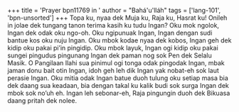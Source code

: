 +++
title = 'Prayer bpn11769 in '
author = "Bahá'u'lláh"
tags = ['lang-101', 'bpn-unsorted']
+++
Topa ku, nyaa dek Muja ku, Raja ku, Hasrat ku! Onileh in jolae dek tungang tanon terima kasih ku tudu Ingan? Oku mok ngolok, Ingan dek odak oku ngo-oh. Oku ngipunuak Ingan, Ingan dengan sudi bantue kos oku nuju Ingan. Oku mbok kodae nyaa dek kobos, Ingan geh dek kidip oku pakai pi’in pingidip. Oku mbok layuk, Ingan ogi kidip oku pakai sungei pingudus pingunang Ingan dek paman nog sok Pen dek Selalu Masik.
O Pangilaan Ilahi sua pinimul ogi tonga odak pingodak Ingan, mbak jaman donu bait otin Ingan, idoh geh leh dik Ingan yak nobat-eh sok laut perasie Ingan. Oku mitia odak Ingan batue duoh tulung oku setiap masa bia dek daang sua keadaan, bia dengan takal ku kalik budi sok surga Ingan dek mbok sok no’uh eh. Ingan leh sebonar-eh, Raja pingungin duoh dek Bikuasa daang pritah dek nolee.
